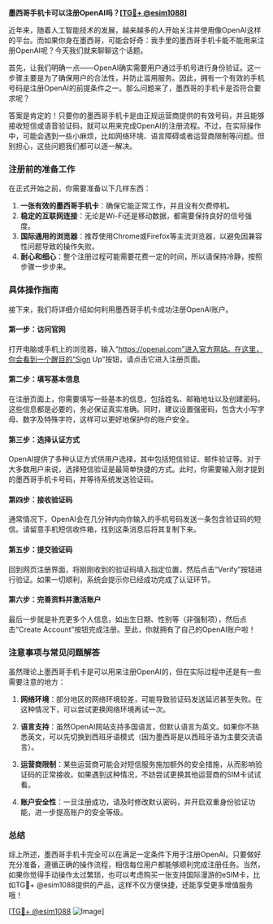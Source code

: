 **墨西哥手机卡可以注册OpenAI吗？[[TG💪+ @esim1088](https://t.me/s/esim1088)]**

近年来，随着人工智能技术的发展，越来越多的人开始关注并使用像OpenAI这样的平台。而如果你身在墨西哥，可能会好奇：我手里的墨西哥手机卡能不能用来注册OpenAI呢？今天我们就来聊聊这个话题。

首先，让我们明确一点——OpenAI确实需要用户通过手机号进行身份验证。这一步骤主要是为了确保用户的合法性，并防止滥用服务。因此，拥有一个有效的手机号码是注册OpenAI的前提条件之一。那么问题来了，墨西哥的手机卡是否符合要求呢？

答案是肯定的！只要你的墨西哥手机卡是由正规运营商提供的有效号码，并且能够接收短信或语音验证码，就可以用来完成OpenAI的注册流程。不过，在实际操作中，可能会遇到一些小麻烦，比如网络环境、语言障碍或者运营商限制等问题。但别担心，这些问题我们都可以逐一解决。

### 注册前的准备工作

在正式开始之前，你需要准备以下几样东西：

1. **一张有效的墨西哥手机卡**：确保它能正常工作，并且没有欠费停机。
2. **稳定的互联网连接**：无论是Wi-Fi还是移动数据，都需要保持良好的信号强度。
3. **国际通用的浏览器**：推荐使用Chrome或Firefox等主流浏览器，以避免因兼容性问题导致的操作失败。
4. **耐心和细心**：整个注册过程可能需要花费一定的时间，所以请保持冷静，按照步骤一步步来。

### 具体操作指南

接下来，我们将详细介绍如何利用墨西哥手机卡成功注册OpenAI账户。

#### 第一步：访问官网
打开电脑或手机上的浏览器，输入“https://openai.com”进入官方网站。在这里，你会看到一个醒目的“Sign Up”按钮，请点击它进入注册页面。

#### 第二步：填写基本信息
在注册页面上，你需要填写一些基本的信息，包括姓名、邮箱地址以及创建密码。这些信息都是必要的，务必保证真实准确。同时，建议设置强密码，包含大小写字母、数字及特殊字符，这样可以更好地保护你的账户安全。

#### 第三步：选择认证方式
OpenAI提供了多种认证方式供用户选择，其中包括短信验证、邮件验证等。对于大多数用户来说，选择短信验证是最简单快捷的方式。此时，你需要输入刚才提到的墨西哥手机卡号码，并等待系统发送验证码。

#### 第四步：接收验证码
通常情况下，OpenAI会在几分钟内向你输入的手机号码发送一条包含验证码的短信。请留意手机短信收件箱，找到这条消息后将其复制下来。

#### 第五步：提交验证码
回到网页注册界面，将刚刚收到的验证码填入指定位置，然后点击“Verify”按钮进行验证。如果一切顺利，系统会提示你已经成功完成了认证环节。

#### 第六步：完善资料并激活账户
最后一步就是补充更多个人信息，如出生日期、性别等（非强制项），然后点击“Create Account”按钮完成注册。至此，你就拥有了自己的OpenAI账户啦！

### 注意事项与常见问题解答

虽然理论上墨西哥手机卡是可以用来注册OpenAI的，但在实际过程中还是有一些需要注意的地方：

1. **网络环境**：部分地区的网络环境较差，可能导致验证码发送延迟甚至失败。在这种情况下，可以尝试更换网络环境再试一次。
   
2. **语言支持**：虽然OpenAI网站支持多国语言，但默认语言为英文。如果你不熟悉英文，可以先切换到西班牙语模式（因为墨西哥是以西班牙语为主要交流语言）。

3. **运营商限制**：某些运营商可能会对短信服务施加额外的安全措施，从而影响验证码的正常接收。如果遇到这种情况，不妨尝试更换其他运营商的SIM卡试试看。

4. **账户安全性**：一旦注册成功，请及时修改默认密码，并开启双重身份验证功能，进一步提高账户的安全等级。

### 总结

综上所述，墨西哥手机卡完全可以在满足一定条件下用于注册OpenAI。只要做好充分准备，遵循正确的操作流程，相信每位用户都能够顺利完成注册任务。当然，如果你觉得手动操作太过繁琐，也可以考虑购买一张支持国际漫游的eSIM卡，比如TG💪+ @esim1088提供的产品，这样不仅方便快捷，还能享受更多增值服务哦！

[[TG💪+ @esim1088](https://t.me/s/esim1088) ![Image](https://i.postimg.cc/4NQfJmqS/Snipaste-2025-05-13-00-14-12.png)]